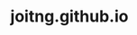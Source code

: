 ---
layout: default
tag: project
title: joitng.github.io
dates: June 2019 - Present
description: Personal website made with HTML, CSS and Jekyll.
---